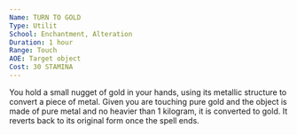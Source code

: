 ```yaml
---
Name: TURN TO GOLD
Type: Utilit
School: Enchantment, Alteration
Duration: 1 hour
Range: Touch 
AOE: Target object
Cost: 30 STAMINA
---
```

You hold a small nugget of gold in your hands, using its metallic structure to convert a piece of metal. Given you are touching pure gold and the object is made of pure metal and no heavier than 1 kilogram, it is converted to gold. It reverts back to its original form once the spell ends.